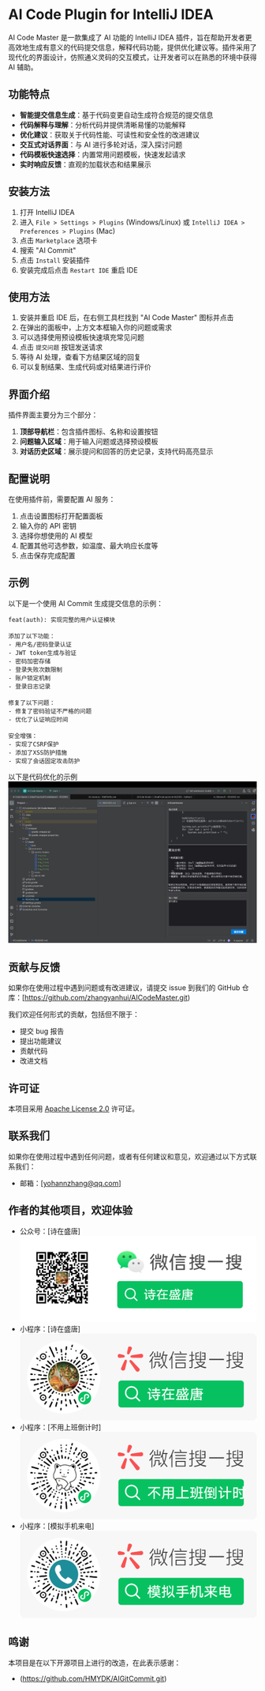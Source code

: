 # AI Code Plugin for IntelliJ IDEA


AI Code Master 是一款集成了 AI 功能的 IntelliJ IDEA 插件，旨在帮助开发者更高效地生成有意义的代码提交信息，解释代码功能，提供优化建议等。插件采用了现代化的界面设计，仿照通义灵码的交互模式，让开发者可以在熟悉的环境中获得 AI 辅助。

## 功能特点

- **智能提交信息生成**：基于代码变更自动生成符合规范的提交信息
- **代码解释与理解**：分析代码并提供清晰易懂的功能解释
- **优化建议**：获取关于代码性能、可读性和安全性的改进建议
- **交互式对话界面**：与 AI 进行多轮对话，深入探讨问题
- **代码模板快速选择**：内置常用问题模板，快速发起请求
- **实时响应反馈**：直观的加载状态和结果展示

## 安装方法

1. 打开 IntelliJ IDEA
2. 进入 `File > Settings > Plugins` (Windows/Linux) 或 `IntelliJ IDEA > Preferences > Plugins` (Mac)
3. 点击 `Marketplace` 选项卡
4. 搜索 "AI Commit"
5. 点击 `Install` 安装插件
6. 安装完成后点击 `Restart IDE` 重启 IDE

## 使用方法

1. 安装并重启 IDE 后，在右侧工具栏找到 "AI Code Master" 图标并点击
2. 在弹出的面板中，上方文本框输入你的问题或需求
3. 可以选择使用预设模板快速填充常见问题
4. 点击 `提交问题` 按钮发送请求
5. 等待 AI 处理，查看下方结果区域的回复
6. 可以复制结果、生成代码或对结果进行评价

## 界面介绍

插件界面主要分为三个部分：

1. **顶部导航栏**：包含插件图标、名称和设置按钮
2. **问题输入区域**：用于输入问题或选择预设模板
3. **对话历史区域**：展示提问和回答的历史记录，支持代码高亮显示

## 配置说明

在使用插件前，需要配置 AI 服务：

1. 点击设置图标打开配置面板
2. 输入你的 API 密钥
3. 选择你想使用的 AI 模型
4. 配置其他可选参数，如温度、最大响应长度等
5. 点击保存完成配置

## 示例

以下是一个使用 AI Commit 生成提交信息的示例：

```
feat(auth): 实现完整的用户认证模块

添加了以下功能：
- 用户名/密码登录认证
- JWT token生成与验证
- 密码加密存储
- 登录失败次数限制
- 账户锁定机制
- 登录日志记录

修复了以下问题：
- 修复了密码验证不严格的问题
- 优化了认证响应时间

安全增强：
- 实现了CSRF保护
- 添加了XSS防护措施
- 实现了会话固定攻击防护
```
以下是代码优化的示例
![img.png](/images/img_4.png)

## 贡献与反馈

如果你在使用过程中遇到问题或有改进建议，请提交 issue 到我们的 GitHub 仓库：[https://github.com/zhangyanhui/AICodeMaster.git)

我们欢迎任何形式的贡献，包括但不限于：
- 提交 bug 报告
- 提出功能建议
- 贡献代码
- 改进文档

## 许可证

本项目采用 [Apache License 2.0](https://www.apache.org/licenses/LICENSE-2.0) 许可证。
## 联系我们
如果你在使用过程中遇到任何问题，或者有任何建议和意见，欢迎通过以下方式联系我们：

- 邮箱：[yohannzhang@qq.com]
## 作者的其他项目，欢迎体验
- 公众号：[诗在盛唐]
  ![img.png](/images/img.png)
- 小程序：[诗在盛唐]
  ![img_2.png](/images/img_2.png)
- 小程序：[不用上班倒计时]
  ![img_3.png](/images/img_3.png)
- 小程序：[模拟手机来电]
  ![img_5.png](/images/img_5.png)
## 鸣谢

本项目是在以下开源项目上进行的改造，在此表示感谢：
- (https://github.com/HMYDK/AIGitCommit.git)
